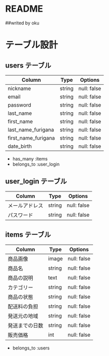 # README

##writed by oku

# テーブル設計

## users テーブル
| Column              | Type   | Options       |
|---------------------|--------|---------------|
| nickname            | string | null: false   |
| email               | string | null: false   |
| password            | string | null: false   |
| last_name           | string | null: false   |
| first_name          | string | null: false   |
| last_name_furigana  | string | null: false   |
| first_name_furigana | string | null: false   |
| date_birth          | string | null: false   |
- has_many :items
- belongs_to :user_login

## user_login テーブル
| Column        | Type    | Options     |
|---------------|---------|-------------|
| メールアドレス | string  | null: false |
| パスワード     | string  | null: false |


## items テーブル
| Column           | Type   | Options     |
|------------------|--------|-------------|
| 商品画像          | image  | null: false |
| 商品名            | string | null: false |
| 商品の説明        | text   | null: false |
| カテゴリー        | string | null: false |
| 商品の状態        | string | null: false |
| 配送料の負担      | string | null: false |
| 発送元の地域      | string | null: false |
| 発送までの日数    | string | null: false |
| 販売価格          | int    | null: false |
- belongs_to :users




